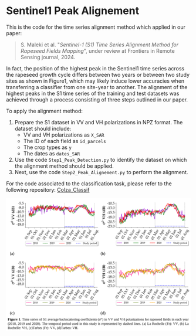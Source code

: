 # Sentinel1 Peak Alignement
This is the code for the time series alignment method which applied in our paper: 

> S. Maleki et al. "*Sentinel-1 (S1) Time Series Alignment Method for Rapeseed Fields Mapping*", under review at Frontiers in Remote Sensing journal, 2024. 

In fact, the position of the highest peak in the Sentinel1 time series across the rapeseed growth cycle differs between two years or between two study sites as shown in Figure1, which may likely induce lower accuracies when transferring a classifier from one site-year to another. The alignment of the highest peaks in the S1 time series of the training and test datasets was achieved through a process consisting of three steps outlined in our paper. 

To apply the alignment method:

1. Prepare the S1 dataset in VV and VH polarizations in NPZ format. The dataset should include:
    - VV and VH polarizations as `X_SAR`
    - The ID of each field as `id_parcels`
    - The crop types as `y`
    - The dates as `dates_SAR`
2. Use the code `Step1_Peak_Detection.py` to identify the dataset on which the alignment method should be applied.
3. Next, use the code `Step2_Peak_Alignement.py` to perform the alignment.

For the code associated to the classification task, please refer to the following repository: [Colza_Classif](https://github.com/cassiofragadantas/Colza_Classif)

![S1 Rapeseed](rapeseed_VV-VH.png)

